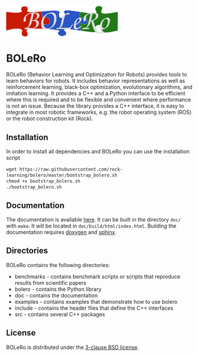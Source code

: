 <img width="60%" src="doc/source/_static/logo.png" />

# BOLeRo

BOLeRo (Behavior Learning and Optimization for Robots) provides tools to learn
behaviors for robots. It includes behavior representations as well as
reinforcement learning, black-box optimization, evolutionary algorithms, and
imitation learning. It provides a C++ and a Python interface to be efficient
where this is required and to be flexible and convenient where performance is
not an issue. Because the library provides a C++ interface, it is easy to
integrate in most robotic frameworks, e.g. the robot operating system (ROS) or
the robot construction kit (Rock).


## Installation

In order to install all dependencies and BOLeRo you can use the installation
script

    wget https://raw.githubusercontent.com/rock-learning/bolero/master/bootstrap_bolero.sh
    chmod +x bootstrap_bolero.sh
    ./bootstrap_bolero.sh


## Documentation

The documentation is available [here](https://rock-learning.github.io/bolero).
It can be built in the directory `doc/` with `make`. It will be located
in `doc/build/html/index.html`. Building the documentation requires
[doxygen](http://www.stack.nl/~dimitri/doxygen/) and
[sphinx](http://sphinx-doc.org/).

## Directories

BOLeRo contains the following directories:

* benchmarks - contains benchmark scripts or scripts that reproduce results
  from scientific papers
* bolero - contains the Python library
* doc - contains the documentation
* examples - contains examples that demonstrate how to use bolero
* include - contains the header files that define the C++ interfaces
* src - contains several C++ packages

## License

BOLeRo is distributed under the
[3-clause BSD license](https://opensource.org/licenses/BSD-3-Clause).
